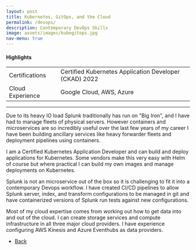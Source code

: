 ```yaml
---
layout: post
title: Kubernetes, GitOps, and the Cloud
permalink: /devops/
description: Contemporary DevOps Skills 
image: assets/images/kubegitops.jpg
nav-menu: true
---
```

<h4>Highlights</h4>
<div class="table-wrapper">
  <table>
    <tbody>
      <tr>
        <td>Certifications</td>
        <td>Certified Kubernetes Application Developer (CKAD) 2022</td>
      </tr>
      <tr>
        <td>Cloud Experience</td>
        <td>Google Cloud, AWS, Azure </td>
      </tr>
    </tbody>
  </table>
</div>
<hr class="major" />  
Due to its heavy IO load Splunk traditionally has run on "Big Iron", and I have had to manage fleets of physical servers. However containers and microservices are so incredibly useful over the last few years of my career I have been building ancillary services like heavy forwarder fleets and deployment pipelines using containers. 

I am a Certified Kubernetes Application Developer and can build and deploy applications for Kubernetes. Some vendors make this very easy with Helm of course but where practical I can build my own images and manage deployments on Kubernetes. 
   
Splunk is not an microservice out of the box so it is challenging to fit it into a contemporary Devops workflow. I have created CI/CD pipelines to allow Splunk server, index, and transform configurations to be managed in git and have containerized versions of Splunk run tests against new configurations. 

Most of my cloud expertise comes from working out how to get data into and out of the cloud. I can create  storage services and compute infrastructure in all three major cloud providers. I have experience configuring AWS Kinesis and Azure Eventhubs as data providers.    


<ul class="actions">
<li><a href="/" class="button next scrolly">Back</a></li>
</ul>